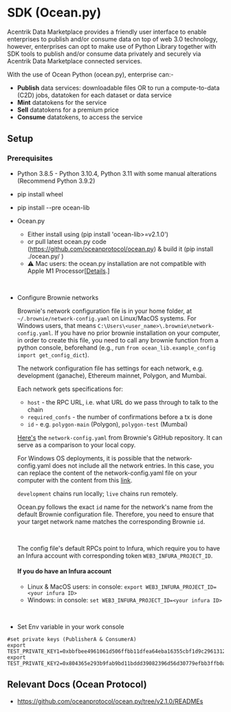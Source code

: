 # SDK (Ocean.py)

Acentrik Data Marketplace provides a friendly user interface to enable enterprises to publish and/or consume data on top of web 3.0 technology, however, enterprises can opt to make use of Python Library together with SDK tools to publish and/or consume data privately and securely via Acentrik Data Marketplace connected services.

With the use of Ocean Python (ocean.py), enterprise can:-

- **Publish** data services: downloadable files OR to run a compute-to-data (C2D) jobs, datatoken for each dataset or data service
- **Mint** datatokens for the service
- **Sell** datatokens for a premium price
- **Consume** datatokens, to access the service

## Setup

### Prerequisites

- Python 3.8.5 - Python 3.10.4, Python 3.11 with some manual alterations (Recommend Python 3.9.2)
- pip install wheel
- pip install --pre ocean-lib

- Ocean.py

  - Either install using (pip install 'ocean-lib>=v2.1.0')
  - or pull latest ocean.py code (https://github.com/oceanprotocol/ocean.py) & build it (pip install ./ocean.py/ )
  - ⚠️ Mac users: the ocean.py installation are not compatible with Apple M1 Processor[[Details](https://github.com/oceanprotocol/ocean.py/issues/486).]

<br />

- Configure Brownie networks

  Brownie's network configuration file is in your home folder, at `~/.brownie/network-config.yaml` on Linux/MacOS systems. For Windows users, that means `C:\Users\<user_name>\.brownie\network-config.yaml`. If you have no prior brownie installation on your computer, in order to create this file, you need to call any brownie function from a python console, beforehand (e.g., run `from ocean_lib.example_config import get_config_dict`).

  The network configuration file has settings for each network, e.g. development (ganache), Ethereum mainnet, Polygon, and Mumbai.

  Each network gets specifications for:

  - `host` - the RPC URL, i.e. what URL do we pass through to talk to the chain
  - `required_confs` - the number of confirmations before a tx is done
  - `id` - e.g. `polygon-main` (Polygon), `polygon-test` (Mumbai)

  [Here's](https://github.com/eth-brownie/brownie/blob/master/brownie/data/network-config.yaml) the `network-config.yaml` from Brownie's GitHub repository. It can serve as a comparison to your local copy.

  For Windows OS deployments, it is possible that the network-config.yaml does not include all the network entries. In this case, you can replace the content of the network-config.yaml file on your computer with the content from this [link](https://github.com/eth-brownie/brownie/blob/master/brownie/data/network-config.yaml).

  `development` chains run locally; `live` chains run remotely.

  Ocean.py follows the exact `id` name for the network's name from the default Brownie configuration file. Therefore, you need to ensure that your target network name matches the corresponding Brownie `id`.

  <br />

  The config file's default RPCs point to Infura, which require you to have an Infura account with corresponding token `WEB3_INFURA_PROJECT_ID`.

  #### If you do have an Infura account

  - Linux & MacOS users: in console: `export WEB3_INFURA_PROJECT_ID=<your infura ID>`
  - Windows: in console: `set WEB3_INFURA_PROJECT_ID=<your infura ID>`

<br />

- Set Env variable in your work console

```
#set private keys (PublisherA & ConsumerA)
export TEST_PRIVATE_KEY1=0xbbfbee4961061d506ffbb11dfea64eba16355cbf1d9c29613126ba7fecXXXXXX
export TEST_PRIVATE_KEY2=0x804365e293b9fab9bd11bddd39082396d56d30779efbb3ffb0a6089027XXXXXX
```

## Relevant Docs (Ocean Protocol)

- https://github.com/oceanprotocol/ocean.py/tree/v2.1.0/READMEs

